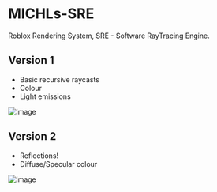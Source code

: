 # MICHLs-SRE
Roblox Rendering System, SRE - Software RayTracing Engine.

## Version 1
- Basic recursive raycasts
- Colour
- Light emissions

![image](https://github.com/michlbro/MICHLs-SRE/assets/96602061/94b1cb6d-a02a-4be9-bf64-72f24a6294c0)

## Version 2
- Reflections!
- Diffuse/Specular colour

![image](https://github.com/michlbro/MICHLs-SRE/assets/96602061/68048115-5e1b-458e-a336-d40d4999ca92)

